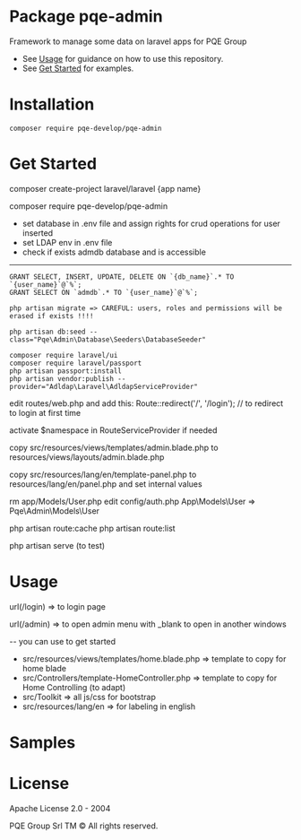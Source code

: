 # Package pqe-admin
Framework to manage some data on laravel apps for PQE Group

 * See [Usage](#usage) for guidance on how to use this repository.
 * See [Get Started](#getStarted) for examples.

# Installation
`composer require pqe-develop/pqe-admin`

# Get Started

composer create-project laravel/laravel {app name}

composer require pqe-develop/pqe-admin

- set database in .env file and assign rights for crud operations for user inserted
- set LDAP env in .env file
- check if exists admdb database and is accessible
--- 
    GRANT SELECT, INSERT, UPDATE, DELETE ON `{db_name}`.* TO `{user_name}`@`%`;
    GRANT SELECT ON `admdb`.* TO `{user_name}`@`%`;

	php artisan migrate => CAREFUL: users, roles and permissions will be erased if exists !!!!

	php artisan db:seed --class="Pqe\Admin\Database\Seeders\DatabaseSeeder"
    
	composer require laravel/ui
	composer require laravel/passport
	php artisan passport:install
	php artisan vendor:publish --provider="Adldap\Laravel\AdldapServiceProvider"

edit routes/web.php and add this:
    Route::redirect('/', '/login');   // to redirect to login at first time
    
activate $namespace in RouteServiceProvider if needed

copy src/resources/views/templates/admin.blade.php to resources/views/layouts/admin.blade.php

copy src/resources/lang/en/template-panel.php to resources/lang/en/panel.php and set internal values

rm app/Models/User.php 
edit config/auth.php 
    App\Models\User => Pqe\Admin\Models\User

php artisan route:cache
php artisan route:list

php artisan serve (to test)

# Usage
url(/login) => to login page

url(/admin) => to open admin menu with _blank to open in another windows

-- you can use to get started
- src/resources/views/templates/home.blade.php => template to copy for home blade
- src/Controllers/template-HomeController.php => template to copy for Home Controlling (to adapt)
- src/Toolkit => all js/css for bootstrap
- src/resources/lang/en => for labeling in english

# Samples

# License
Apache License 2.0 - 2004

PQE Group Srl TM
© All rights reserved.
